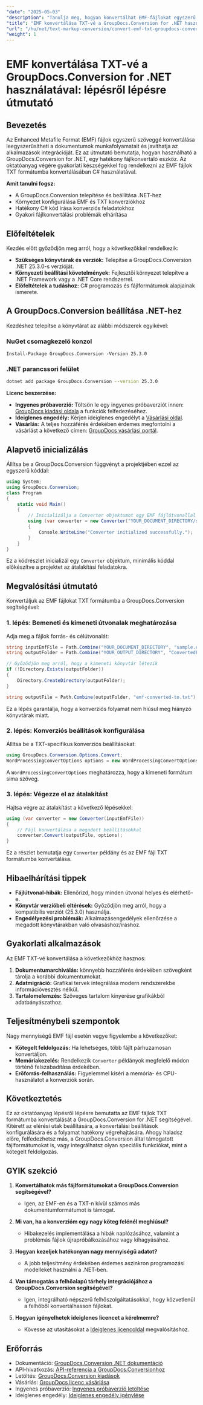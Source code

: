 ```yaml
---
"date": "2025-05-03"
"description": "Tanulja meg, hogyan konvertálhat EMF-fájlokat egyszerű szöveggé a .NET-hez készült GroupDocs.Conversion segítségével ezzel az átfogó útmutatóval. Növelje dokumentumkezelési munkafolyamatainak hatékonyságát még ma."
"title": "EMF konvertálása TXT-vé a GroupDocs.Conversion for .NET használatával – lépésről lépésre útmutató"
"url": "/hu/net/text-markup-conversion/convert-emf-txt-groupdocs-conversion-net/"
"weight": 1
---
```


# EMF konvertálása TXT-vé a GroupDocs.Conversion for .NET használatával: lépésről lépésre útmutató

## Bevezetés

Az Enhanced Metafile Format (EMF) fájlok egyszerű szöveggé konvertálása leegyszerűsítheti a dokumentumok munkafolyamatait és javíthatja az alkalmazások integrációját. Ez az útmutató bemutatja, hogyan használható a GroupDocs.Conversion for .NET, egy hatékony fájlkonvertáló eszköz. Az oktatóanyag végére gyakorlati készségekkel fog rendelkezni az EMF fájlok TXT formátumba konvertálásában C# használatával. 

**Amit tanulni fogsz:**
- A GroupDocs.Conversion telepítése és beállítása .NET-hez
- Környezet konfigurálása EMF és TXT konverziókhoz
- Hatékony C# kód írása konverziós feladatokhoz
- Gyakori fájlkonvertálási problémák elhárítása

## Előfeltételek

Kezdés előtt győződjön meg arról, hogy a következőkkel rendelkezik:
- **Szükséges könyvtárak és verziók:** Telepítse a GroupDocs.Conversion .NET 25.3.0-s verzióját.
- **Környezeti beállítási követelmények:** Fejlesztői környezet telepítve a .NET Framework vagy a .NET Core rendszerrel.
- **Előfeltételek a tudáshoz:** C# programozás és fájlformátumok alapjainak ismerete.

## A GroupDocs.Conversion beállítása .NET-hez

Kezdéshez telepítse a könyvtárat az alábbi módszerek egyikével:

### NuGet csomagkezelő konzol
```shell
Install-Package GroupDocs.Conversion -Version 25.3.0
```

### .NET parancssori felület
```bash
dotnet add package GroupDocs.Conversion --version 25.3.0
```

**Licenc beszerzése:**
- **Ingyenes próbaverzió:** Töltsön le egy ingyenes próbaverziót innen: [GroupDocs kiadási oldala](https://releases.groupdocs.com/conversion/net/) a funkciók felfedezéséhez.
- **Ideiglenes engedély:** Kérjen ideiglenes engedélyt a [Vásárlási oldal](https://purchase.groupdocs.com/temporary-license/).
- **Vásárlás:** A teljes hozzáférés érdekében érdemes megfontolni a vásárlást a következő címen: [GroupDocs vásárlási portál](https://purchase.groupdocs.com/buy).

## Alapvető inicializálás

Állítsa be a GroupDocs.Conversion függvényt a projektjében ezzel az egyszerű kóddal:

```csharp
using System;
using GroupDocs.Conversion;
class Program
{
    static void Main()
    {
        // Inicializálja a Converter objektumot egy EMF fájlútvonallal
        using (var converter = new Converter("YOUR_DOCUMENT_DIRECTORY/sample.emf"))
        {
            Console.WriteLine("Converter initialized successfully.");
        }
    }
}
```
Ez a kódrészlet inicializál egy `Converter` objektum, minimális kóddal előkészítve a projektet az átalakítási feladatokra.

## Megvalósítási útmutató

Konvertáljuk az EMF fájlokat TXT formátumba a GroupDocs.Conversion segítségével:

### 1. lépés: Bemeneti és kimeneti útvonalak meghatározása

Adja meg a fájlok forrás- és célútvonalát:

```csharp
string inputEmfFile = Path.Combine("YOUR_DOCUMENT_DIRECTORY", "sample.emf");
string outputFolder = Path.Combine("YOUR_OUTPUT_DIRECTORY", "ConvertedFiles");

// Győződjön meg arról, hogy a kimeneti könyvtár létezik
if (!Directory.Exists(outputFolder))
{
    Directory.CreateDirectory(outputFolder);
}

string outputFile = Path.Combine(outputFolder, "emf-converted-to.txt");
```
Ez a lépés garantálja, hogy a konverziós folyamat nem hiúsul meg hiányzó könyvtárak miatt.

### 2. lépés: Konverziós beállítások konfigurálása

Állítsa be a TXT-specifikus konverziós beállításokat:

```csharp
using GroupDocs.Conversion.Options.Convert;
WordProcessingConvertOptions options = new WordProcessingConvertOptions { Format = WordProcessingFileType.Txt };
```
A `WordProcessingConvertOptions` meghatározza, hogy a kimeneti formátum sima szöveg.

### 3. lépés: Végezze el az átalakítást

Hajtsa végre az átalakítást a következő lépésekkel:

```csharp
using (var converter = new Converter(inputEmfFile))
{
    // Fájl konvertálása a megadott beállításokkal
    converter.Convert(outputFile, options);
}
```
Ez a részlet bemutatja egy `Converter` példány és az EMF fájl TXT formátumba konvertálása.

## Hibaelhárítási tippek

- **Fájlútvonal-hibák:** Ellenőrizd, hogy minden útvonal helyes és elérhető-e.
- **Könyvtár verzióbeli eltérések:** Győződjön meg arról, hogy a kompatibilis verziót (25.3.0) használja.
- **Engedélyezési problémák:** Alkalmazásengedélyek ellenőrzése a megadott könyvtárakban való olvasáshoz/íráshoz.

## Gyakorlati alkalmazások

Az EMF TXT-vé konvertálása a következőkhöz hasznos:
1. **Dokumentumarchiválás:** könnyebb hozzáférés érdekében szövegként tárolja a korábbi dokumentumokat.
2. **Adatmigráció:** Grafikai tervek integrálása modern rendszerekbe információvesztés nélkül.
3. **Tartalomelemzés:** Szöveges tartalom kinyerése grafikákból adatbányászathoz.

## Teljesítménybeli szempontok

Nagy mennyiségű EMF fájl esetén vegye figyelembe a következőket:
- **Kötegelt feldolgozás:** Ha lehetséges, több fájlt párhuzamosan konvertáljon.
- **Memóriakezelés:** Rendelkezik `Converter` példányok megfelelő módon történő felszabadítása érdekében.
- **Erőforrás-felhasználás:** Figyelemmel kíséri a memória- és CPU-használatot a konverziók során.

## Következtetés

Ez az oktatóanyag lépésről lépésre bemutatta az EMF fájlok TXT formátumba konvertálását a GroupDocs.Conversion for .NET segítségével. Kitérett az elérési utak beállítására, a konvertálási beállítások konfigurálására és a folyamat hatékony végrehajtására. Ahogy haladsz előre, felfedezhetsz más, a GroupDocs.Conversion által támogatott fájlformátumokat is, vagy integrálhatsz olyan speciális funkciókat, mint a kötegelt feldolgozás.

## GYIK szekció

1. **Konvertálhatok más fájlformátumokat a GroupDocs.Conversion segítségével?**
   - Igen, az EMF-en és a TXT-n kívül számos más dokumentumformátumot is támogat.

2. **Mi van, ha a konverzióm egy nagy köteg felénél meghiúsul?**
   - Hibakezelés implementálása a hibák naplózásához, valamint a problémás fájlok újrapróbálkozásához vagy kihagyásához.

3. **Hogyan kezeljek hatékonyan nagy mennyiségű adatot?**
   - A jobb teljesítmény érdekében érdemes aszinkron programozási modelleket használni a .NET-ben.

4. **Van támogatás a felhőalapú tárhely integrációjához a GroupDocs.Conversion segítségével?**
   - Igen, integrálható népszerű felhőszolgáltatásokkal, hogy közvetlenül a felhőből konvertálhasson fájlokat.

5. **Hogyan igényelhetek ideiglenes licencet a kérelmemre?**
   - Kövesse az utasításokat a [Ideiglenes licencoldal](https://purchase.groupdocs.com/temporary-license/) megvalósításhoz.

## Erőforrás

- Dokumentáció: [GroupDocs.Conversion .NET dokumentáció](https://docs.groupdocs.com/conversion/net/)
- API-hivatkozás: [API-referencia a GroupDocs.Conversionhoz](https://reference.groupdocs.com/conversion/net/)
- Letöltés: [GroupDocs.Conversion kiadások](https://releases.groupdocs.com/conversion/net/)
- Vásárlás: [GroupDocs licenc vásárlása](https://purchase.groupdocs.com/buy)
- Ingyenes próbaverzió: [Ingyenes próbaverzió letöltése](https://releases.groupdocs.com/conversion/net/)
- Ideiglenes engedély: [Ideiglenes engedély igénylése](https://purchase.groupdocs.com/temporary-license/)
